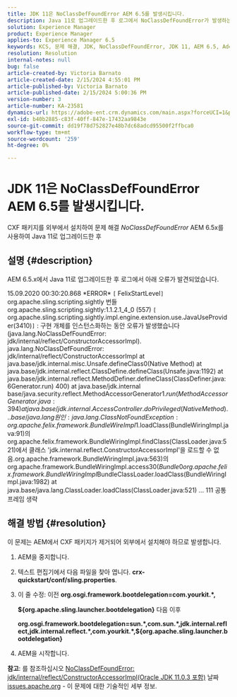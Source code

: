```yaml
---
title: JDK 11은 NoClassDefFoundError AEM 6.5를 발생시킵니다.
description: Java 11로 업그레이드한 후 로그에서 NoClassDefFoundError가 발생하는 문제를 해결하는 방법을 알아봅니다.
solution: Experience Manager
product: Experience Manager
applies-to: Experience Manager 6.5
keywords: KCS, 문제 해결, JDK, NoClassDefFoundError, JDK 11, AEM 6.5, Adobe Experience Manager 6.5, AEM 6.5, experience manager, 문제 해결
resolution: Resolution
internal-notes: null
bug: false
article-created-by: Victoria Barnato
article-created-date: 2/15/2024 4:55:01 PM
article-published-by: Victoria Barnato
article-published-date: 2/15/2024 5:00:36 PM
version-number: 3
article-number: KA-23581
dynamics-url: https://adobe-ent.crm.dynamics.com/main.aspx?forceUCI=1&pagetype=entityrecord&etn=knowledgearticle&id=8830f4f0-22cc-ee11-9079-6045bd0061cb
exl-id: b40b2885-c83f-40ff-847e-17432aa9843e
source-git-commit: dd19f78d752827e48b7dc68adcd95500f2ffbca0
workflow-type: tm+mt
source-wordcount: '259'
ht-degree: 0%

---
```


# JDK 11은 NoClassDefFoundError AEM 6.5를 발생시킵니다.


CXF 패키지를 외부에서 설치하여 문제 해결 *NoClassDefFoundError* AEM 6.5x를 사용하여 Java 11로 업그레이드한 후

## 설명 {#description}


AEM 6.5.x에서 Java 11로 업그레이드한 후 로그에서 아래 오류가 발견되었습니다.

15.09.2020 00:30:20.868 \*ERROR\* `[` FelixStartLevel`]`  org.apache.sling.scripting.sightly 번들 org.apache.sling.scripting.sightly:1.1.2.1_4_0 (557)
`[` org.apache.sling.scripting.sightly.impl.engine.extension.use.JavaUseProvider(3410)`]`  : 구현 개체를 인스턴스화하는 동안 오류가 발생했습니다(java.lang.NoClassDefFoundError: jdk/internal/reflect/ConstructorAccessorImpl). java.lang.NoClassDefFoundError: jdk/internal/reflect/ConstructorAccessorImpl at java.base/jdk.internal.misc.Unsafe.defineClass0(Native Method) at java.base/jdk.internal.reflect.ClassDefine.defineClass(Unsafe.java:1192) at java.base/jdk.internal.reflect.MethodDefiner.defineClass(ClassDefiner.java:6Generator.run) 400) at java.base/jdk.internal base/java.security.reflect.MethodAccessorGenerator$1.run(MethodAccessorGenerator.java:394) at java.base/jdk.internal.AccessController.doPrivileged(Native Method) ... base/java.lang 원인: java.lang.ClassNotFoundException: org.apache.felix.framework.BundleWireImpl$1.loadClass(BundleWiringImpl.java:91)의 org.apache.felix.framework.BundleWiringImpl.findClass(ClassLoader.java:521)에서 클래스 &#39;jdk.internal.reflect.ConstructorAccessorImpl&#39;을 로드할 수 없음.org.apache.framework.BundleWiringImpl.java:563)의 org.apache.framework.BundleWiringImpl.access$30(Bundle0 org.apache.felix.framework.BundleWiringImpl$BundleClassLoader.loadClass(BundleWiringImpl.java:1982) at java.base/java.lang.ClassLoader.loadClass(ClassLoader.java:521) ... 111 공통 프레임 생략


## 해결 방법 {#resolution}


이 문제는 AEM에서 CXF 패키지가 제거되어 외부에서 설치해야 하므로 발생합니다.

1. AEM을 중지합니다.
2. 텍스트 편집기에서 다음 파일을 찾아 엽니다. <b>crx-quickstart/conf/sling.properties</b>.
3. 이 줄 수정: 이전
   <b>org.osgi.framework.bootdelegation=com.yourkit.\*,

   ${org.apache.sling.launcher.bootdelegation}</b>
다음 이후



   <b>org.osgi.framework.bootdelegation=sun.\*,com.sun.\*,jdk.internal.reflect,jdk.internal.reflect.\*,com.yourkit.\*,${org.apache.sling.launcher.bootdelegation}</b>
4. AEM을 시작합니다.


<b>참고</b>: 를 참조하십시오 [NoClassDefFoundError: jdk/internal/reflect/ConstructorAccessorImpl(Oracle JDK 11.0.3 포함)](https://issues.apache.org/jira/browse/FELIX-6184) 날짜 [issues.apache.org](https://issues.apache.org/) - 이 문제에 대한 기술적인 세부 정보.
